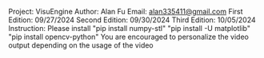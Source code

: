 Project: VisuEngine
Author: Alan Fu
Email: alan335411@gmail.com
First Edition: 09/27/2024
Second Edition: 09/30/2024
Third Edition: 10/05/2024
Instruction: Please install "pip install numpy-stl" "pip install -U matplotlib" "pip install opencv-python"
You are encouraged to personalize the video output depending on the usage of the video
